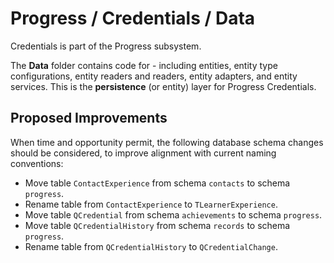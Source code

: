 # Progress / Credentials / Data

Credentials is part of the Progress subsystem.
  
The **Data** folder contains code for - including entities, entity type configurations, entity readers and readers, entity adapters, and entity services. This is the **persistence** (or entity) layer for Progress Credentials.

## Proposed Improvements

When time and opportunity permit, the following database schema changes should be considered, to improve alignment with current naming conventions:

* Move table `ContactExperience` from schema `contacts` to schema `progress`.
* Rename table from `ContactExperience` to `TLearnerExperience`.
* Move table `QCredential` from schema `achievements` to schema `progress`.
* Move table `QCredentialHistory` from schema `records` to schema `progress`.
* Rename table from `QCredentialHistory` to `QCredentialChange`.
